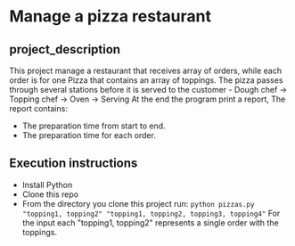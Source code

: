 # Manage a pizza restaurant
## project_description
This project manage a restaurant that receives array of orders, while each order is for one Pizza that contains an array of
toppings.
The pizza passes through several stations before it is served to the customer - Dough chef -> Topping chef -> Oven -> Serving
At the end the program print a report, The report contains:
*  The preparation time from start to end.
*  The preparation time for each order.

## Execution instructions
* Install Python
* Clone this repo
* From the  directory you clone this project run:
`python pizzas.py "topping1, topping2" "topping1, topping2, topping3, topping4"`
For the input each "topping1, topping2" represents a single order with the toppings.